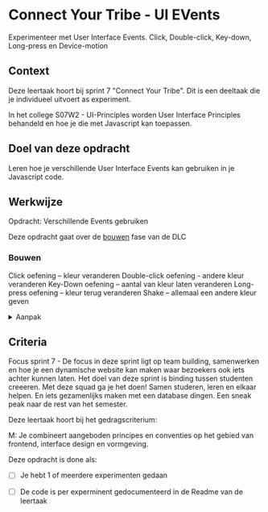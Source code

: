 
# Connect Your Tribe - UI EVents

Experimenteer met User Interface Events. Click, Double-click, Key-down, Long-press en Device-motion

## Context

Deze leertaak hoort bij sprint 7 "Connect Your Tribe". Dit is een deeltaak die je individueel uitvoert as experiment.

In het college S07W2 - UI-Principles worden User Interface Principles behandeld en hoe je die met Javascript kan toepassen. 

## Doel van deze opdracht

Leren hoe je verschillende User Interface Events kan gebruiken in je Javascript code.

## Werkwijze

Opdracht: Verschillende Events gebruiken

Deze opdracht gaat over de [bouwen](#bouwen) fase van de DLC



### Bouwen

Click oefening – kleur veranderen
Double-click oefening - andere kleur veranderen
Key-Down oefening – aantal van kleur laten veranderen
Long-press oefening – kleur terug veranderen
Shake – allemaal een andere kleur geven


<details>
<summary>Aanpak</summary>

1. {geef de stappen}
2. {die in deze fase}
3. {doorlopen worden}

#### Materiaal bouwfase

AddEventListener bron 
    
Javascript events https://developer.mozilla.org/en-US/docs/Web/API/Element#events
    
 Opsplitsen in Click, Double-click, Key-down, Long-press Mousedonw, mouseup, Shake Device motion etc?

</details>



## Criteria

Focus sprint 7 - De focus in deze sprint ligt op team building, samenwerken en hoe je een dynamische website kan maken waar bezoekers ook iets achter kunnen laten.	Het doel van deze sprint is binding tussen studenten creeeren. Met deze squad ga je het doen! Samen studeren, leren en elkaar helpen. En iets gezamenlijks maken met een database dingen. Een sneak peak naar de rest van het semester.

Deze leertaak hoort bij het gedragscriterium:

M: Je combineert aangeboden principes en conventies op het gebied van frontend, interface design en vormgeving.

Deze opdracht is done als:

- [ ] Je hebt 1 of meerdere experimenten gedaan
- [ ] De code is per experminent gedocumenteerd in de Readme van de leertaak

